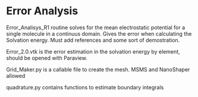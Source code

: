 # Error Analysis

Error_Analisys_R1 routine solves for the mean electrostatic potential for a single molecule in a continuus domain. Gives 
the error when calculating the Solvation energy. Must add references and some sort of demostration.

Error_2.0.vtk is the error estimation in the solvation energy by element, should be opened with Paraview.

Grid_Maker.py is a callable file to create the mesh. MSMS and NanoShaper allowed

quadrature.py contains functions to estimate boundary integrals

